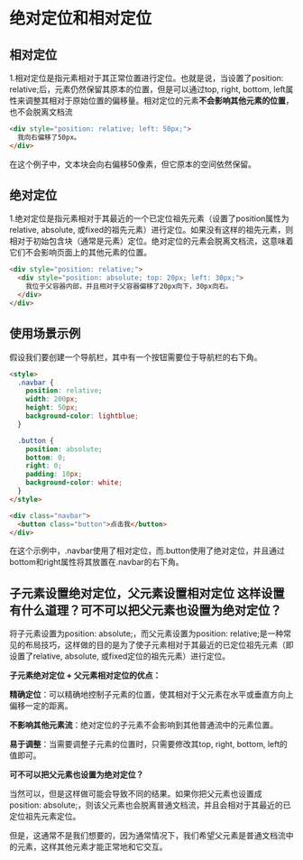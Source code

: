 # 绝对定位和相对定位

## 相对定位
1.相对定位是指元素相对于其正常位置进行定位。也就是说，当设置了position: relative;后，元素仍然保留其原本的位置，但是可以通过top, right, bottom, left属性来调整其相对于原始位置的偏移量。相对定位的元素**不会影响其他元素的位置**，也不会脱离文档流
```html
<div style="position: relative; left: 50px;">
  我向右偏移了50px。
</div>
```
在这个例子中，文本块会向右偏移50像素，但它原本的空间依然保留。

## 绝对定位
1.绝对定位是指元素相对于其最近的一个已定位祖先元素（设置了position属性为relative, absolute, 或fixed的祖先元素）进行定位。如果没有这样的祖先元素，则相对于初始包含块（通常是<html>元素）定位。绝对定位的元素会脱离文档流，这意味着它们不会影响页面上的其他元素的位置。

~~~html
<div style="position: relative;">
  <div style="position: absolute; top: 20px; left: 30px;">
    我位于父容器内部，并且相对于父容器偏移了20px向下，30px向右。
  </div>
</div>
~~~

## 使用场景示例
假设我们要创建一个导航栏，其中有一个按钮需要位于导航栏的右下角。

~~~html
<style>
  .navbar {
    position: relative;
    width: 200px;
    height: 50px;
    background-color: lightblue;
  }

  .button {
    position: absolute;
    bottom: 0;
    right: 0;
    padding: 10px;
    background-color: white;
  }
</style>

<div class="navbar">
  <button class="button">点击我</button>
</div>
~~~

在这个示例中，.navbar使用了相对定位，而.button使用了绝对定位，并且通过bottom和right属性将其放置在.navbar的右下角。

## 子元素设置绝对定位，父元素设置相对定位 这样设置有什么道理？可不可以把父元素也设置为绝对定位？

将子元素设置为position: absolute;，而父元素设置为position: relative;是一种常见的布局技巧，这样做的目的是为了使子元素相对于其最近的已定位祖先元素（即设置了relative, absolute, 或fixed定位的祖先元素）进行定位。

**子元素绝对定位 + 父元素相对定位的优点：**

**精确定位**：可以精确地控制子元素的位置，使其相对于父元素在水平或垂直方向上偏移一定的距离。

**不影响其他元素流**：绝对定位的子元素不会影响到其他普通流中的元素位置。

**易于调整**：当需要调整子元素的位置时，只需要修改其top, right, bottom, left的值即可。

**可不可以把父元素也设置为绝对定位？**

当然可以，但是这样做可能会导致不同的结果。如果你把父元素也设置成position: absolute;，则该父元素也会脱离普通文档流，并且会相对于其最近的已定位祖先元素定位。

但是，这通常不是我们想要的，因为通常情况下，我们希望父元素是普通文档流中的元素，这样其他元素才能正常地和它交互。
